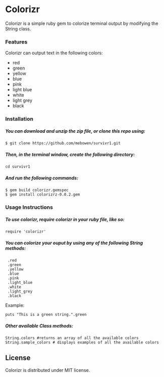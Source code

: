 # Colorizr

Colorizr is a simple ruby gem to colorize terminal output by modifying the String class. 

### Features

Colorizr can output text in the following colors:
* red
* green
* yellow
* blue
* pink
* light blue
* white
* light grey
* black


### Installation 

##### You can download and unzip the zip file, or clone this repo using:
``` 
$ git clone https://github.com/mebowen/survivr1.git
```

##### Then, in the terminal window, create the following directory:
``` 
cd survivr1
```

##### And run the following commands:
``` 
$ gem build colorizr.gemspec
$ gem install colorizrz-0.0.2.gem
```

### Usage Instructions

##### To use colorizr, require colorizr in your ruby file, like so:
``` 
require 'colorizr' 
``` 

##### You can colorize your ouput by using any of the following String methods:
```
 .red
 .green
 .yellow
 .blue
 .pink
 .light_blue
 .white
 .light_grey
 .black
```

Example:
```
puts "This is a green string.".green
```

##### Other available Class methods:
```
String.colors #returns an array of all the available colors
String.sample_colors # displays examples of all the available colors
```

## License
Colorizr is distributed under MIT license. 





